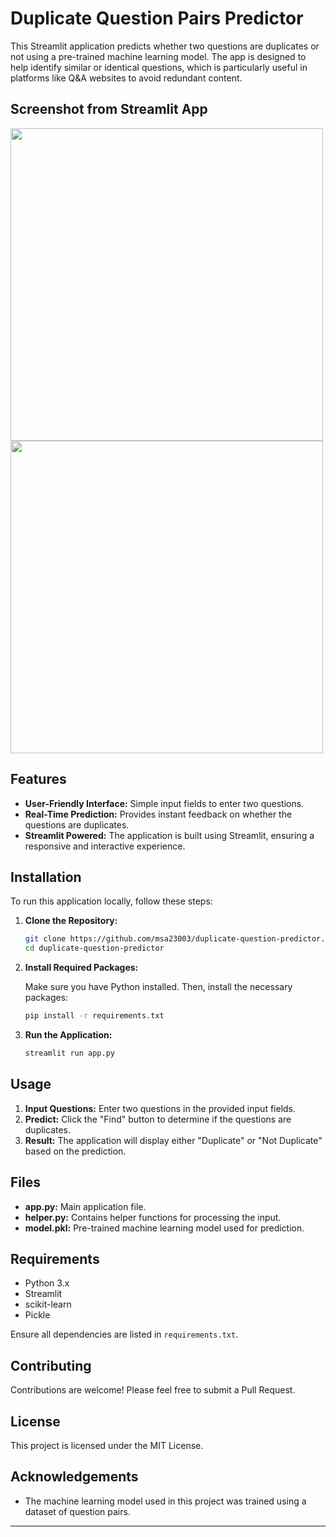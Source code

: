# Duplicate Question Pairs Predictor

This Streamlit application predicts whether two questions are duplicates or not using a pre-trained machine learning model. The app is designed to help identify similar or identical questions, which is particularly useful in platforms like Q&A websites to avoid redundant content.

## Screenshot from Streamlit App

<img src="https://github.com/user-attachments/assets/bccc16a6-643d-4c57-bb47-32e4810b0ca6" width="500" /> <img src="https://github.com/user-attachments/assets/a6b5fe84-7c10-4767-94cd-6e6a47a6fbd1" width="500" />


## Features

- **User-Friendly Interface:** Simple input fields to enter two questions.
- **Real-Time Prediction:** Provides instant feedback on whether the questions are duplicates.
- **Streamlit Powered:** The application is built using Streamlit, ensuring a responsive and interactive experience.

## Installation

To run this application locally, follow these steps:

1. **Clone the Repository:**

   ```bash
   git clone https://github.com/msa23003/duplicate-question-predictor.git
   cd duplicate-question-predictor
   ```

2. **Install Required Packages:**

   Make sure you have Python installed. Then, install the necessary packages:

   ```bash
   pip install -r requirements.txt
   ```

3. **Run the Application:**

   ```bash
   streamlit run app.py
   ```

## Usage

1. **Input Questions:** Enter two questions in the provided input fields.
2. **Predict:** Click the "Find" button to determine if the questions are duplicates.
3. **Result:** The application will display either "Duplicate" or "Not Duplicate" based on the prediction.

## Files

- **app.py:** Main application file.
- **helper.py:** Contains helper functions for processing the input.
- **model.pkl:** Pre-trained machine learning model used for prediction.

## Requirements

- Python 3.x
- Streamlit
- scikit-learn
- Pickle

Ensure all dependencies are listed in `requirements.txt`.

## Contributing

Contributions are welcome! Please feel free to submit a Pull Request.

## License

This project is licensed under the MIT License.

## Acknowledgements

- The machine learning model used in this project was trained using a dataset of question pairs.

---
